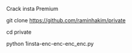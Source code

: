Crack insta Premium


git clone https://github.com/raminhakim/private

cd private

python 1insta-enc-enc-enc_enc.py
